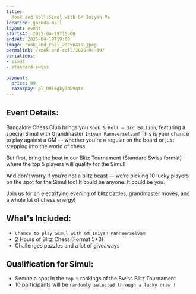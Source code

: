 ```yaml
---
title: 
  Rook and Roll:Simul with GM Iniyan Pa
location: garuda-mall
layout: event
startsAt: 2025-04-19T15:00
endsAt: 2025-04-19T19:00
image: rook_and_roll_20250419.jpeg
permalink: /rook-and-roll/2025-04-19/
variations:
- simul
- standard-swiss

payment:
  price: 99
  razorpay: pl_QHl5gky7NN9qtK
---
```

## Event Details:

Bangalore Chess Club brings you `Rook & Roll – 3rd Edition`, featuring a special Simul with Grandmaster `Iniyan Panneerselvam`! This is your chance to play against a GM — whether you're a regular on the board or just stepping into the world of chess.

But first, bring the heat in our Blitz Tournament (Standard Swiss format) where the top 5 players will qualify for the Simul!

And don’t worry if you’re not a blitz beast — we’re picking 10 lucky players on the spot for the Simul too! It could be anyone. It could be you.

Join us for an electrifying evening of blitz battles, grandmaster moves, and a whole lot of chess energy!

## What's Included:
- `Chance to play Simul with GM Iniyan Panneerselvam`
- 2 Hours of Blitz Chess (Format 5+3)
- Challenges,puzzles and a lot of giveaways


## Qualification for Simul:
- Secure a spot in the `top 5` rankings of the Swiss Blitz Tournament
- 10 participants will be `randomly selected through a lucky draw !`